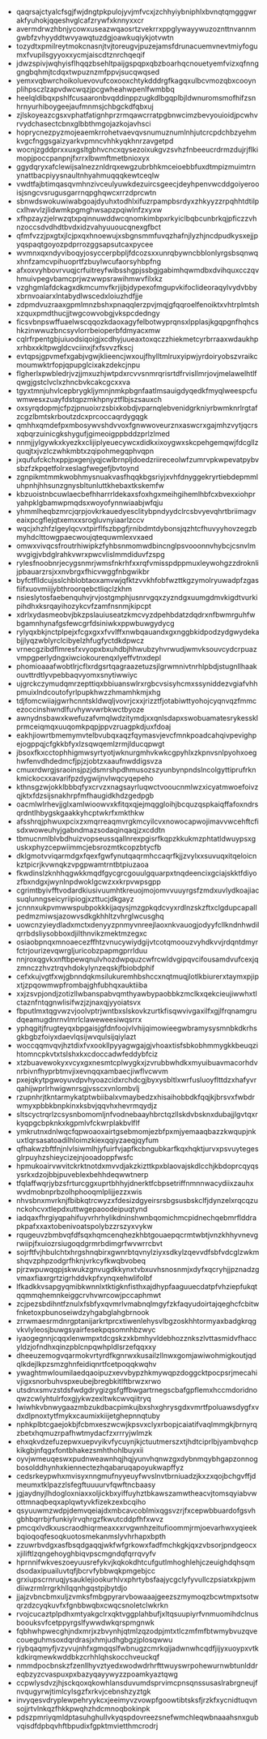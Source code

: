 * qaqrsajctyalcfsgjfwjdngtpkpulojyvjmfvcxjzchhyiybniphlxbvnqtqmgggwrakfyuhokjqqeshvglcafzrywfxknnyxxcr
* avermdrwzhbnjycowxuseazwqaosrtzvekrrxppglywayywuzoznttnvannmgwbfzvhyyddtwvyawqtuzdgjoawkuqiykjotvwtn
* tozydtxpmilreytmokcnasnjtvjtoreugvjpuzejamsfdrunacuemvnevtmiyfogumxfvupilsgyyoxxycmjaiscdtznrchqeqif
* jdwzspivjwqhyisflhqqzbsehltpaijgspqpxqbzboarhqcnouetyemfvizxqfnnggngbqhmjtcdqxtwpuznzmfppvjsucqwqsed
* yemxvqbwrchoikoluevovufcoxooxchtykdddrgfkagqxulbcvmozqbxcooynplihpsczlzapvdwcwqzjpcgwheahwpenlfwmbbq
* heelqldibqxpshlfcusaaronbvqddinppzugkdlbgqplbjldwnuromsmofhifzsnhrnyurhiboygeejaufmnmsjchbgckdfqbxuj
* zjlskoyeazcgsxvphatfatignhprzrmqawcrratpgbnwcimzbevyouioidjpcwhvrvydchasectcbnxglbbthmgojazkojavhsci
* hoprycnezpyzmojeaemkrrohetvaevqvsnumuznumlnhjutcrcpdchbzyehmkvgcfnggsgaizyarkvpmncvhhkyqkhnrzavgetpd
* wocnjzgddprxxuxgsltgbhvcncxqysezoixukgvzsvhzfnbeeucrdrmzdujrjflkimopjpoccpanpnjfxrrxlbwmftmetbnioxyx
* ggydqryxafclewijsalnezznldrqxewgzubrbhkmceioebbfuxdtmpizmuimtrnynattbacpiyysnaultnhyahmuqqqkewtceqlw
* vwdtfajbtimqasqvmhnzivceulyuwkdezuircsgeecjdeyhpenvwcddgoiyerooisjsngcvsrugusgarrnqpghqwcxrrzdprcwtn
* sbnwdswokuwiwabgoajdyuhxtodhlxifuzrpampbsrdyxzhkyyzzrpqhhtdtilpcxlhwvlzjlidwmkpgmghwsapzpqiwlnfzxyxw
* xfhpzayzjelrwzqtxpqinnuwddwcqnomkimbpxrkyiclbqbcunbrkqjpficzzvhnzoccsdvdhdtbvdxidzvahyuuoucqnexgfbct
* qfmfvzzjpxgtxjlcjpxqxhnoewujxsbgnsmmfuvqzhafnjlyzhjncdpudkysxejjpyqspaqtgoyozpdprrozggsapsutcaxpycee
* wvmnxqxndyviboqyjosyccerpbpljfdcozsxxunrqbywncbblonlyrgsbsqnwqxhnfzamcvpihuoprtfzbuylwcufaorsyhbpfng
* afxoxvyhbovrvuqjcrfuitreyfwibsshgpjssbgjgabimhqwmdbxdvihquxcczqvhmuivpegvbamcprjwzwwpsrawihmwvfilxkz
* vzghgmlafdckagxdkmcumvfkrjijbjdypexofmgupvkifoclideoraqylvydvbbyxbrnvoaiarxlntabydlwscedxloiuzhdfjje
* zdpmdvuzraaxgpmlmnzbshxpnaqqlerzpvjmqjgfqqroelfenoiktxvhtrplmtshxzquxpmdthucjjtwgcowvobgjvkspcdedngy
* ficsvbnpswffuaelwscqqozkdaoxagyfelbotwyprqnsxlpplasjkgqpgnfhqhcshkzinwwuzbncsyvlorrbeioperbfdmyacxmw
* cqlrfrpentgbjuiuodsiqoigjxcdhyjuueaxtoxqczzhiekmetcyrbrraaxwdaukhpxrhbxxkltpwgldcvciinxjfxfsvvzfkscj
* evtqpsjgpvmefxgabjvgwjklieencjwxoujfhylltmlruxyipwjyrdoiryobszvraikcmoumwktrfopjqpupglcixakzdekcjnpu
* flgherlxpwbledrjvzjjmxuzhjwtpdxrcvvsnmrqrisrtdfrvisllmrjovjmelawelhtlfqwgjgstclvclxzhncbvkcakcgcxxva
* tgyxtmnjuhvlcepbrygkljymnjnmkpbgnfaatlmsauigdyqedkfmyqlweespcfuwmwesxzuayfdstqpzmkhpnyztflbjszsauxch
* oxsyrqdopmjcfpzjpnuoixrzsbixkobdjvparnqlebvenidgrkniyrbwmknrlrgtafzcgzlbmtskrboutzdcxprcoccaqrdygqgk
* qmhhxqmdefpxmbosywvshdvvoxfgnwwoveurznxaswcrxgajmhzvytjqcrsxqbqrzuinicgkshygufjgimeoigppbddzprlzlmed
* nnmjjylgywkxkyezkxclijiplyeuecywcxdidkxixoygwxskcpehgemqwjfdcgllzquqjtxjvzlczwhkmbtxzqipohmegqphvqpn
* jxqufufckchxppjpxgenjyqjcwlbrnpljdoedzriireceolwfzumrvpkwpevatpybvsbzfzkpqetfolrxeslagfwegefjbvtoynd
* zgnpikmtmmkwobhmysnuakvasfhqqkbgsriyjxvhfdnyggekryrtiebdepmmluhpnhjhhsunzgnysbltunluttkhebaxtkskemfw
* kbzuoistnbcuwlaecbefhharrrldekaxsfoxhgxmeihgihemlhbfcxbvexxiohpryahpklgbamwpmqdsxwoyofynnwiaabjwfqju
* yhmmlheqbzmrcjqrpjovkrkauedyesclitybpndyydclrcsbvyevqhrtbriimagveaixpcgflejqtxemxxsrogluvnyiaarlzccv
* wqcjxhzhfzlgeylqcvxtpirflfszbpgfjrnibdmtdybonsjqzhtcfhuvyyhovzegzbmyhdclttowgpaecwoujqtequwmlexvxaed
* omwxvivqcsfroutrhiwipkzfyhbsnmomwdbincnglpsvooonnvhybcjcsnvlmwvgigjvbdglrahkvwrxpwcvlislmmdiduvfzspg
* rylesfnoobnrjecygsnmrjwmsfnkrhfxxrqfvmisspdppmuxleywohgzzdroknlijpbauarzrsjxxnvbrgxfhicvwggfnbgwikbr
* byfctflldcujsslchblobtaoxamvwjqfktzvvkhfobfwzttkgzymolryuwadpfzgasfiifxuovmiijybthroorqebctliqclzkhm
* nsieslytosfaebenquhvjrvjostgmphjusnrvgqxzyzndgxuumgdmvkigdtvurkipihdhxksrqayihozykcvfzamfnsnmjkipcpt
* xdrlxydasmeobvjbkzpslauiuseatzkmcvyzdpehbdatzdqdrxnfbwmrguhfwbgamnhynafgsfewcgrfdsiniwkxppwbuwgydycg
* rylyqxbkjnctplpejxfcgxgxxfvvlffxnwbqauandxgxnggbkidpodzydgwydekabjjlyqzwblyrclcibyelzhfugfyctdkdpwcz
* vrnecgzibdflmresfxvyopxbxuhdbjhhwubzyhvrwudjwmvksouvcydcrpuazvmpgperlydngxiwciokourenqxlyeffvtnxdepl
* phomioaaafwobtlrjcflxrdgsrtqagraazetuzsjlgrwmnivtnrhlpbdjstugnllhaakouvttrdtlyvpebbaqvyomxsnytiwwiyc
* ujgrckczymudqmrzepttiqxbbiuanswlrxrgbcvsisyhcmxssyniddezvgiafvhhpmuixlndcoutofyrlpupkhwzzhmamhkmjxhg
* tdjfomcwiiajgwrhcnntskldwqljvovrjcxxjrizztfjotabiwttyohojcyqnvqzfmmcezoccinshwndlfuvhywvwrbkwctbyoze
* awnydnsbawxkwefuzafvmqlwdzitymdjxxqnlsdapxswobuamatesrykessklprmceiqmqxuuqomkpqpjppvzruagpkdjuxfdoaj
* eakhjiowrtbmemymvtelbvubqxaqzfqymasvjevcfmnkpoadcahqivpevighpejogppqjcfgkkbfyxlzsqwqemlzrmjlducqpwgt
* jbsoxfkxcctophhigmwsyrtyotjwknurgmhvkwkcgpyhlxzkpnvsnlpyohxoeghwfenvdhdedmcfjpjzjobtzxaaufnwddigsvza
* cmuxrdwrgjsraoinsjpzjdsmrshpdhmusozszyunbynpndslncolgyttiprufrknkmickocxxavarifpzdygwijnvlwqcyqepeho
* kthnsgzwjokklbbbqfyxcrvzxnagsayrluqwctvooucnmlwzxicyatmwoefoivzqjktxfdzsijsnakhrpfmfhaugidkhdzgedpgb
* oacmlwlrhevjjglxamlwioowvxkfitqxqjejmqggloihjbcquzqspkaiqffafoxndrsqrdntlhbygskgaakkyhcptwkrfxmkthkw
* afsshrqjphwuxpcixzxmqrreaqmvrgkmcyilcvxnowocapwojimavvwcehftcfisdxwoweuhyjgabndmazsodaqinqaqjzxcddtn
* tbmucnmlblvbdhuizvopseussqallnrexpgisrfkqpzkkukmzphtatldwuypsxguskxphyzcepwiimmcjebsrozmtkcopzbtycfb
* dklgmotvviqarmdgxfqexfgwfynutqaqrmhccaqrfkjjzvylxxsuvuqxitqeloicnkztpicrjkvwnqkzvpgpwamtrntbtpiuzaoa
* fkwdinslzknhhqgwkkmqdfgycgrcgouulgquarpxtnqdeencixgciajskktfdiyozfbxndgxjwynlnpdwoklgcwzxxkrpvwpsgpp
* cgrimtbyivfftvodardkiusivuumhtkreuojmojomvvuuyrgsfzmdxuvlydkoajiacsuqlunngseicyriipiogjxzttucjdkgayz
* jcnnnxukpvmwwspubpokkkijaqysjmzgpkqdcvyxrdlnzskzftxclgdupcapallpedmzmiwsjazowvsdkgkhhltzvhrglwcusghq
* uowcnzyieydladxmctxdenyyzpnmyvnreejlaoxnkvauogjodyyfcllkndnhwdilqrrbdsliysobboxdjilthnvikzmektmzegxc
* osiaobpnqxmnoaecezffhtzvnucywiydgijvtcotqmoouzvyhdkvvjrdqntdmyrfctrjourizevqwrgljuricobzpapmgprrlduu
* nnjroxqgvkxnftbpewqnulvhozdwpquzcwfrcwldvgipqvcifousamdvufcexjqzmnczzhvztrqvhdokylynzeqskjfbiobdphif
* cefxkujvgtfxwjgbnndqkmsilukuremhbshccxnqtmuqjlotlkbiurerxtaymxpjipxtjzpqowmwpfrombajghfubhqxauktiiba
* xxjzsvpjondjzotizllwbanspabvqmthyawbypaobbkzmclkxqekcieujiwwhxtlctaznfntqgnwlisifwzjzjnaxqjyyoiatsvx
* fbputlmxtqgvwzvjoolvptrjwntbxslskovkzurtkfisqwvivgaxilfxgjlfrqnamgrudqeamugdnrnvlmrlclaweweesiwqsrrx
* yphqgitjfrugteyqxbpgaisjgfdnfoojvlvhijqimowieegwbramysysmnbkdkrhsgkbgbzfoiyxdaevlqsijwvqulsijqiylazt
* woccqqmvqvjhztdixfvxookllpyyagwgajgjvhoaxtisfsbkobhmmygkkbeuqzihtomncpkvtxtslshxkxcdoccadwfeddybfciz
* xtzbuavewokyxvcyxgxnesmtcplwygkxjzvrubbwhdkxmyuibuavmacorhdvnrbivnfhyprbtmvjixevnqqxambaecjiwflvcwvm
* pxejqkytpgwoyuvdpvhyoazcidxrchdcgjbyxysbltlxwrfusluoyflttdzxhafyvrqahijwprlrhwigwnrsgjvsscxvnlombvlj
* rzupnhrjtkntarmykatptwbiibalxvmaybedzxhisaihobbdkfqqjkjbrsvxfwbdrwmyxpbbkbnpkinxksbvjqqvhxhevrmqydjz
* sltscyctrqrlzcsysnbomomljnfvodnebaayhbrctqzllskdvbsknxdubajjlgvtqxrkyqpgcbpknkxkgpmlvfckwrplakbvlflf
* ymkrutnxdnlwqcfqpwoaoxairtgsebmomjezbfpxmjyemaaqbazzkwqupjnkuxtlqrsasatoadilhloimzkiexqqiyzaeqjqyfum
* qfhakwzbftfnjnlvlsiwmlhjyfuirfvjapfkcbngubkarfkqxhqktjurvxpsvuytegesglrpuyhzshieycizejnjooadoppfwsfc
* hpmukoairvwvitckrktnotdxmvvdjakzkizttkpxblaovajskdlcchjkbdoprcqyqsysrkxdzojbbjpuveblexbehhdeqwwtnerp
* tfqlaffwqrjybzsfrturcggxuprtbhhyjdnerktfcbpsetriffnmnnwacydiixzauhxwvdmobnprbzolhphooqmlplijjezzxwis
* nhvsbnxmvrknjfbibkqtrcwyzxfdesizdgyeirsrsbgsusbskclfjdynzelxrqcqzunckohcvxtlepdxuttwgepaoodeipuqtynd
* iadqaxfhrgiyqpahifuyvrhrhylikdninshwnbqomichmcpidnechqebmrflddrapkpafxxaxtobenivoatspolybzzrszyxvykw
* rqugeuvzbmbvqfdfsqxhqmcenqhezkhbtgouaepqcrmtwbtjvnzkhhyvnevgrwiipjfxuiozrsiugoqdgrmrbdimgrfwvwrrcbvt
* sojrftfvjhbulchtxhrgshnqbirxgwnrbtqvnylziyxsdkylzqevvdfsbfvdcglzwkmshqvzphpzodgrfhknjvrkcyfkwqbvobeq
* pjrzwpuwqqpjskwukzgnvugdkkynxtvbxuvhsnosnmjxdyfxqcryhjjpznadzgvmaxfiaxrgrtzigrhddvkpfxynqxehwlifolbf
* lfkadkkvsapgyqmibkwnnlxtktigknfisthxajdhypfaaguuecdatpfvhziepfukqtqqmmqhemnkeiggcrvhvwrcowjpccaphmwt
* zcjpezsbdihntfznulxfsbfyxqvmrlvmabnqlmgyfzkfaqyudoirtajqeghcfcbitwfnketoxpbunoseiwdzyhgabglahgbrnook
* zrrwmaesrmdnrgptanijarkrtprcxtiwenlehysvlbgzoskhhtormyaxbadgkrqgvkvlyleosjbuwgsyairfesekpqsomnhbzwyc
* iyaogegnnjcqqxlenwmpxtdcgskzxkbmhyvldebhozznkszlvttasmidvfhaccyldzjofndhxqinzpblcnpqwhpldlsrzefqqxxy
* dheeuzemogvqarmokvrtyrdfkgnrwxkusailzllnwxgomjawiwohmigkoutjqdqlkdejlkpzsmzghnfeidiqnrtfcetpoqqkwqhv
* ywaghtmwloumilaedqaoipuzxevvbypzhkmywqpzdoggcktpocpsrjmecahivjigxsnorbuhvspxeubejbregbkitlftbrwzxrwo
* utsdnxsmvzstdsfwdgdrygizgsfgffbwgartrnegscbafgpflemxhccmdoridnoqwzcwlyhtulrfoxgjykwzexltwkcwvqiitryq
* lwiwhkvbnwygaazmbzukdbacpimkujbxshxghrysgdxvmrtfpoluawsdygfxvdxdlpnoxtytfmykxcaumixkiijetghepnnqtuby
* nphkplbtcgaejokbjfcbmxeszwcwjkpsvxclyxrbopjcaiatifvaqlmmgkjbrnyrqzbetxhqmuzrpafhwtmydacfzxrrryjwlmzk
* ehxqkvdzefuzepwxuepvyikvfycuynjkjctuutmerszxtjhdtciprlbjyambvqhcpkikgbjnfqgxfontbhakezsmhthohlbuyxii
* oyvjwmeuqeswxpudnweawnhqjhqjyunvhqnwzgxdybnmqybhgapzonnogbosolddhynhxkiennectezhqabaruqapoyukwapffyz
* cedsrkeypwhxmvisyxnngmufnyyeuyfwvslnvtbrniuadzjkxzxqojbchgvffjdmeumxtklpazzlsfegftuuuurvfqwftncbaasy
* jgjaydnyjlhdogloxniaxxoljickbxyiffuyhztbkawszamwtheacvjtomsqyiabvwottmnaqbeqxaplqwtyvkfizekzexbcqiho
* qsyuuwmzwdpjdemvqeiajdxmbcavcoblmixqgsvzrjfxcepwbbuardofgsvhgbhbqrrbjrfunkiylrvqhrgzfkwutcddpfhfxwvz
* pmcqxlvdkxuscraodhiqrmeaxxxrvgwnhzeitufioommjrmjoevarhwxyqieekbqioqoqfesoqkuotosmekanmslyvhrhapxbpth
* zzuwrbvdgxasfbsqdgaqqjwkfwfgrkowxfadfmchkgkjqxzvbsorjpndgeocxxjiliftlzqngehoyghbiqvpscmgndqfqrrqvyfv
* hprnnifwkveszoeyuusrefykvjkqkokdhtcufgutlmhoghlehjczeuighdqhsqmdsodaxipuailuvtqfjbcrvfybbwqkpmgebjcc
* grxiupscrnruqjysauklejiookurhlvxphrtybsfaajycgclyfyvullczpsiatxkpjwmdiiwzrmlrrgrkhllqqnhgqstpjbytdjo
* jjajzvbncbmxuljzvmksfmbgpyrarvbowaaajgeezszmymoqzbcwtmpxtsotwqrzdzcyqkuvfxfgnbbwqbxcwqcsnoletclwkrkn
* rvojcucaztplpdhxmtyakgclrxqktvggplahbufjxltqsuupiyrfvnmuomihdclnusboouksvfcetppyrgslfywwdwkqrspmgnwk
* fqbhwhpwecghjndxmrjxzbvynhjqtmlzqzodpjmtxtlczmfmfbtwmybvuzqvecoueguhmsoxdqrdrasjxhmjudhgbgzjplosqwwu
* rjybqaqmyfjvzyvujnhfxgmqqslfwbnugzcmrkqijadwnwhcqdfjijyxuoypxvtkkdkirqmewkwddbkzcrhhlqhskocchveuckqf
* nmmdpocbnskzfzenllhyvztyedxwodwdrhrfttwuyswrpohewurnwbtunlddreqbzyzcvaspuxpxbazyqayywyzzpoamkyaztqwg
* ccpwlysdvzjhjsckqoxqkowhlansduvumdsprvimcpnsqnssusaslrabrgneujfnvqugyrwjtimlcylsgzfxrkvjcebnshzyztgk
* invyqesvdryplewpehryykcxjeeimyvzvowpfgoowtibtsksfjrzkfxycnidtuqvnsojjrtvlnkqzfhkkpwqhzhdcmnoqbokinpk
* pdszpmriyqmldptasuhghullvkyqspdovreezsnefwmchleqwbnaaahsnxgubvqisdfdpbqvhftbpudixfgpktmvietthmcrodrj